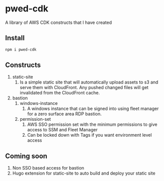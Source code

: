 # pwed-cdk

A library of AWS CDK constructs that I have created

## Install

``` sh
npm i pwed-cdk
```

## Constructs

1. static-site
   1. Is a simple static site that will automatically upload assets to s3 and serve them with CloudFront. Any pushed changed files will get invalidated from the CloudFront cache.
2. bastion
   1. windows-instance
      1. A windows instance that can be signed into using fleet manager for a zero surface area RDP bastion.
   2. permission-set
      1. AWS SSO permission set with the minimum permissions to give access to SSM and Fleet Manager
      2. Can be locked down with Tags if you want environment level access

## Coming soon

1. Non SSO based access for bastion
2. Hugo extension for static-site to auto build and deploy your static site
